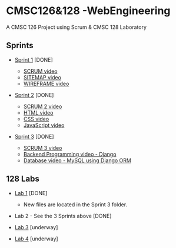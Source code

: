 # CMSC126&128 -WebEngineering
A CMSC 126 Project using Scrum & CMSC 128 Laboratory

## Sprints
+ [Sprint 1](https://www.youtube.com/playlist?list=PLwj66Tp6NV32dTzMi5anvZfrTU5LsNDJq) [DONE] <br />
  - [SCRUM video](https://youtu.be/nSw8nnDJO8g)
  - [SITEMAP video](https://youtu.be/c-ycYKOgKts)
  - [WIREFRAME video](https://youtu.be/fVvY4r1Qj6o)

+ [Sprint 2](https://www.youtube.com/playlist?list=PLwj66Tp6NV31Dx3zaSVDx-cj6q1C3J5zl) [DONE] <br />
  - [SCRUM 2 video](https://youtu.be/yZB_JRK5cGc)
  - [HTML video](https://youtu.be/1phzBwExt2I)
  - [CSS video](https://youtu.be/bWrd1prxcfk)
  - [JavaScript video](https://youtu.be/jVKdC2-tHBU)

+ [Sprint 3](https://www.youtube.com/playlist?list=PLwj66Tp6NV33lU9l0TmKksYiFXwv-Tlxn) [DONE] <br />
  - [SCRUM 3 video](https://youtu.be/Sa8evcIhLeA)
  - [Backend Programming video - Django](https://youtu.be/QDwXEHp2FO4)
  - [Database video - MySQL using Django ORM](https://youtu.be/Y6mgktxTIII)

## 128 Labs

+ [Lab 1](https://youtu.be/RZNJ0C0kosU) [DONE] <br />
  - New files are located in the Sprint 3 folder.

+ Lab 2 - See the 3 Sprints above [DONE] <br />

+ [Lab 3](https://youtu.be/) [underway] <br />

+ [Lab 4](https://youtu.be/) [underway] <br />
